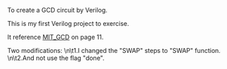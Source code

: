 To create a GCD circuit by Verilog.

This is my first Verilog project to exercise.

It reference [MIT_GCD](http://csg.csail.mit.edu/6.375/6_375_2006_www/handouts/lectures/L03-Verilog-Design-Examples.pdf) on page 11.

Two modifications:
	\n\t1.I changed the "SWAP" steps to "SWAP" function.
 	\n\t2.And not use the flag "done".
